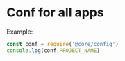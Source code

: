 # Conf for all apps

Example:

```js
const conf = require('@core/config')
console.log(conf.PROJECT_NAME)
```

